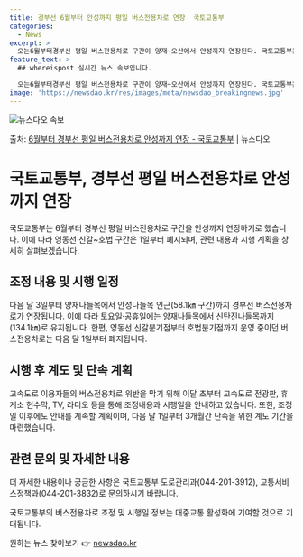 ```yaml
---
title: 경부선 6월부터 안성까지 평일 버스전용차로 연장  국토교통부
categories:
  - News
excerpt: >
  오는6월부터경부선 평일 버스전용차로 구간이 양재~오산에서 안성까지 연장된다. 국토교통부는 다음 달부터 경부고…
feature_text: >
  ## whereispost 실시간 뉴스 속보입니다.

  오는6월부터경부선 평일 버스전용차로 구간이 양재~오산에서 안성까지 연장된다. 국토교통부는 다음 달부터 경부고…
image: 'https://newsdao.kr/res/images/meta/newsdao_breakingnews.jpg'
---
```


![뉴스다오 속보](https://newsdao.kr/res/images/meta/newsdao_breakingnews.jpg)

<p>출처: <a href="https://newsdao.kr/3926" rel="dofollow">6월부터 경부선 평일 버스전용차로 안성까지 연장 - 국토교통부</a> | 뉴스다오</p>

<h1>국토교통부, 경부선 평일 버스전용차로 안성까지 연장</h1>

국토교통부는 6월부터 경부선 평일 버스전용차로 구간을 안성까지 연장하기로 했습니다. 이에 따라 영동선 신갈~호법 구간은 1일부터 폐지되며, 관련 내용과 시행 계획을 상세히 살펴보겠습니다.

<h2 data-ke-size="size26">조정 내용 및 시행 일정</h2>

<p data-ke-size="size16">다음 달 3일부터 양재나들목에서 안성나들목 인근(58.1㎞ 구간)까지 경부선 버스전용차로가 연장됩니다. 이에 따라 토요일·공휴일에는 양재나들목에서 신탄진나들목까지(134.1㎞)로 유지됩니다. 한편, 영동선 신갈분기점부터 호법분기점까지 운영 중이던 버스전용차로는 다음 달 1일부터 폐지됩니다.</p>

<h2 data-ke-size="size26">시행 후 계도 및 단속 계획</h2>

<p data-ke-size="size16">고속도로 이용자들의 버스전용차로 위반을 막기 위해 이달 초부터 고속도로 전광판, 휴게소 현수막, TV, 라디오 등을 통해 조정내용과 시행일을 안내하고 있습니다. 또한, 조정일 이후에도 안내를 계속할 계획이며, 다음 달 1일부터 3개월간 단속을 위한 계도 기간을 마련했습니다.</p>

<h2 data-ke-size="size26">관련 문의 및 자세한 내용</h2>

<p data-ke-size="size16">더 자세한 내용이나 궁금한 사항은 국토교통부 도로관리과(044-201-3912), 교통서비스정책과(044-201-3832)로 문의하시기 바랍니다.</p>

국토교통부의 버스전용차로 조정 및 시행일 정보는 대중교통 활성화에 기여할 것으로 기대됩니다. 

원하는 뉴스 찾아보기 👉 <a href="https://newsdao.kr" rel="dofollow">newsdao.kr</a>


